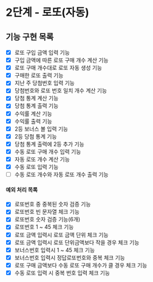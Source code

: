 # 2단계 - 로또(자동)

## 기능 구현 목록
* [X] 로또 구입 금액 입력 기능
* [X] 구입 금액에 따른 로또 구매 개수 계산 기능
* [X] 로또 구매 개수대로 로또 자동 생성 기능
* [X] 구매한 로또 출력 기능
* [X] 지난 주 당첨번호 입력 기능
* [X] 당첨번호와 로또 번호 일치 개수 계산 기능
* [X] 당첨 통계 계산 기능
* [X] 당첨 통계 출력 기능
* [X] 수익률 계산 기능
* [X] 수익률 출력 기능 
* [X] 2등 보너스 볼 입력 기능
* [X] 2등 당첨 통계 기능
* [X] 당첨 통계 출력에 2등 추가 기능
* [X] 수동 로또 구매 개수 입력 기능
* [X] 자동 로또 개수 계산 기능
* [X] 수동 로또 입력 기능
* [ ] 수동 로또 개수와 자동 로또 개수 출력 기능

#### 예외 처리 목록
* [X] 로또번호 중 중복된 숫자 검증 기능
* [X] 로또번호 빈 문자열 체크 기능
* [X] 로또번호 숫자 검증 기능(6개) 
* [X] 로또번호 1 ~ 45 체크 기능
* [X] 로또 금액 입력시 로또 금액 단위 체크 기능
* [X] 로또 금액 입력시 로또 단위금액보다 작을 경우 체크 기능
* [X] 보너스번호 입력시 1 ~ 45 체크 기능
* [X] 보너스번호 입력시 정답로또번호와 중복 체크 기능
* [X] 로또 구매 금액보다 수동 로또 구매 개수가 클 경우 체크 기능
* [X] 수동 로또 입력 시 중복 번호 입력 체크 기능 
